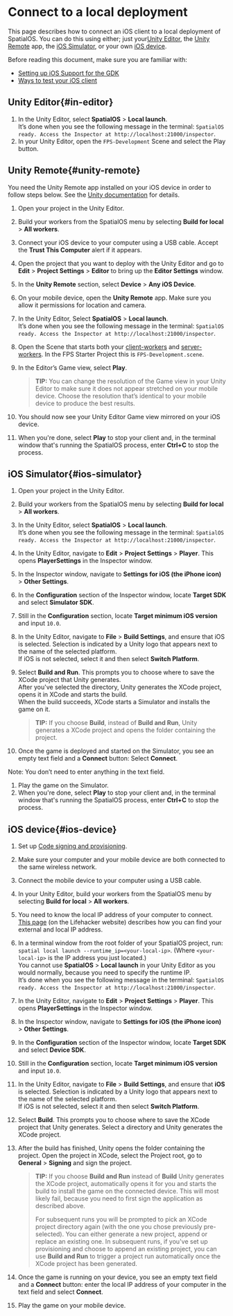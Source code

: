 # Connect to a local deployment

This page describes how to connect an iOS client to a local deployment of SpatialOS. You can do this using either; just your[Unity Editor](#in-editor), the [Unity Remote](#unity-remote) app, the [iOS Simulator](#ios-simulator), or your own [iOS device](#ios-device).

Before reading this document, make sure you are familiar with:

  * [Setting up iOS Support for the GDK]({{urlRoot}}/content/mobile/ios/setup)
  * [Ways to test your iOS client]({{urlRoot}}/content/mobile/ios/ways-to-test)

## Unity Editor{#in-editor}
1. In the Unity Editor, select **SpatialOS** > **Local launch**.<br>
It’s done when you see the following message in the terminal: `SpatialOS ready. Access the Inspector at http://localhost:21000/inspector`.
1. In your Unity Editor, open the `FPS-Development` Scene and select the Play button.<br/>

## Unity Remote{#unity-remote}
You need the Unity Remote app installed on your iOS device in order to follow steps below. See the [Unity documentation](https://docs.unity3d.com/Manual/UnityRemote5.html) for details.

1. Open your project in the Unity Editor.
1. Build your workers from the SpatialOS menu by selecting **Build for local** > **All workers**.
1. Connect your iOS device to your computer using a USB cable. Accept the **Trust This Computer** alert if it appears.
1. Open the project that you want to deploy with the Unity Editor and go to **Edit** > **Project Settings** > **Editor** to bring up the **Editor Settings** window.
1. In the **Unity Remote** section, select **Device** > **Any iOS Device**.
1. On your mobile device, open the **Unity Remote** app. Make sure you allow it permissions for location and camera.
1. In the Unity Editor, Select **SpatialOS** > **Local launch**.<br>
It’s done when you see the following message in the terminal: `SpatialOS ready. Access the Inspector at http://localhost:21000/inspector`.
1. Open the Scene that starts both your [client-workers]({{urlRoot}}/content/glossary#client-worker) and [server-workers]({{urlRoot}}/content/glossary#server-worker). In the FPS Starter Project this is `FPS-Development.scene`.
1. In the Editor’s Game view, select **Play**.

    > **TIP:** You can change the resolution of the Game view in your Unity Editor to make sure it does not appear stretched on your mobile device. Choose the resolution that’s identical to your mobile device to produce the best results.

1. You should now see your Unity Editor Game view mirrored on your iOS device.
1. When you're done, select **Play** to stop your client and, in the terminal window that's running the SpatialOS process, enter **Ctrl+C** to stop the process.

## iOS Simulator{#ios-simulator}

1. Open your project in the Unity Editor.
1. Build your workers from the SpatialOS menu by selecting **Build for local** > **All workers**.
1. In the Unity Editor, select **SpatialOS** > **Local launch**.<br>
It’s done when you see the following message in the terminal: `SpatialOS ready. Access the Inspector at http://localhost:21000/inspector`.
1. In the Unity Editor, navigate to **Edit** > **Project Settings** > **Player**. This opens **PlayerSettings** in the Inspector window.
1. In the Inspector window, navigate to **Settings for iOS (the iPhone icon)** > **Other Settings**.
1. In the **Configuration** section of the Inspector window, locate **Target SDK** and select **Simulator SDK**.
1. Still in the **Configuration** section, locate **Target minimum iOS version** and input `10.0`.
1. In the Unity Editor, navigate to **File** > **Build Settings**, and ensure that iOS is selected. Selection is indicated by a Unity logo that appears next to the name of the selected platform.<br>
If iOS is not selected, select it and then select **Switch Platform**.
1. Select **Build and Run**. This prompts you to choose where to save the XCode project that Unity generates.<br>
After you've selected the directory, Unity generates the XCode project, opens it in XCode and starts the build.<br>
When the build succeeds, XCode starts a Simulator and installs the game on it.

    > **TIP:**  If you choose **Build**, instead of **Build and Run**, Unity generates a XCode project and opens the folder containing the project.

1. Once the game is deployed and started on the Simulator, you see an empty text field and a **Connect** button: Select **Connect**.

Note: You don’t need to enter anything in the text field.

1. Play the game on the Simulator.
1. When you're done, select **Play** to stop your client and, in the terminal window that's running the SpatialOS process, enter **Ctrl+C** to stop the process.

## iOS device{#ios-device}

1. Set up [Code signing and provisioning](https://help.apple.com/xcode/mac/current/#/dev60b6fbbc7).
1. Make sure your computer and your mobile device are both connected to the same wireless network.
1. Connect the mobile device to your computer using a USB cable.
1. In your Unity Editor, build your workers from the SpatialOS menu by selecting **Build for local** > **All workers**.
1. You need to know the local IP address of your computer to connect. [This page](https://lifehacker.com/5833108/how-to-find-your-local-and-external-ip-address) (on the Lifehacker website)  describes how you can find your external and local IP address.
1. In a terminal window from the root folder of your SpatialOS project,  run: `spatial local launch --runtime_ip=<your-local-ip>`. (Where `<your-local-ip>` is the IP address you just located.)<br>
You cannot use **SpatialOS** > **Local launch** in your Unity Editor as you would normally, because you need to specify the runtime IP.<br>
It’s done when you see the following message in the terminal: `SpatialOS ready. Access the Inspector at http://localhost:21000/inspector`.

1. In the Unity Editor, navigate to **Edit** > **Project Settings** > **Player**. This opens **PlayerSettings** in the Inspector window.
1. In the Inspector window, navigate to **Settings for iOS (the iPhone icon)** > **Other Settings**.
1. In the **Configuration** section of the Inspector window, locate **Target SDK** and select **Device SDK**.
1. Still in the **Configuration** section, locate **Target minimum iOS version** and input `10.0`.
1. In the Unity Editor, navigate to **File** > **Build Settings**, and ensure that **iOS** is selected. Selection is indicated by a Unity logo that appears next to the name of the selected platform.<br>
If iOS is not selected, select it and then select **Switch Platform**.
1. Select **Build**. This prompts you to choose where to save the XCode project that Unity generates. Select a directory and Unity generates the XCode project.
1. After the build has finished, Unity opens the folder containing the project. Open the project in XCode, select the Project root, go to **General** > **Signing** and sign the project.

    > **TIP:**  If you choose **Build and Run** instead of **Build** Unity generates the XCode project, automatically opens it for you and starts the build to install the game on the connected device. This will most likely fail, because you need to first sign the application as described above.
    >
    > For subsequent runs you will be prompted to pick an XCode project directory again (with the one you chose previously pre-selected). You can either generate a new project, append or replace an existing one. In subsequent runs, if you've set up provisioning and choose to append an existing project, you can use **Build and Run** to trigger a project run automatically once the XCode project has been generated.

1. Once the game is running on your device, you see an empty text field and a **Connect** button: enter the local IP address of your computer in the text field and select **Connect**.
1. Play the game on your mobile device.
